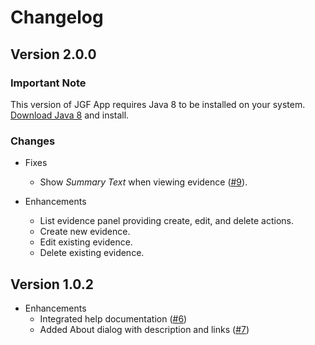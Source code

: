 Changelog
=========

Version 2.0.0
-------------

### Important Note

This version of JGF App requires Java 8 to be installed on your system. [Download Java 8](https://java.com/en/download/) and install.

### Changes

- Fixes
    - Show *Summary Text* when viewing evidence ([#9](https://github.com/jsongraph/jgf-app/issues/9)).

- Enhancements
    - List evidence panel providing create, edit, and delete actions.
    - Create new evidence.
    - Edit existing evidence.
    - Delete existing evidence.


Version 1.0.2
-------------

- Enhancements
    - Integrated help documentation ([#6](https://github.com/jsongraph/jgf-app/issues/6))
    - Added About dialog with description and links ([#7](https://github.com/jsongraph/jgf-app/issues/7))
